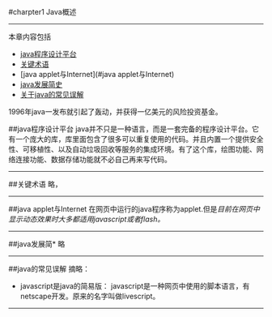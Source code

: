 #charpter1 Java概述   

---
本章内容包括  

- [java程序设计平台](#java平台)  
- [关键术语](#关键术语)  
- [java applet与Internet](#java applet与Internet)  
- [java发展简史](java发展简史)  
- [关于java的常见误解](#关于java的常见误解)  

1996年java一发布就引起了轰动，并获得一亿美元的风险投资基金。  

<a name="java平台"></a>
##java程序设计平台
java并不只是一种语言，而是一套完备的程序设计平台。它有一个庞大的库，库里面包含了很多可以重复使用的代码。并且内置一个提供安全性、可移植性、以及自动垃圾回收等服务的集成环境。有了这个库，绘图功能、网络连接功能、数据存储功能就不必自己再来写代码。

---
<a name="关键术语"></a>
##关键术语
略，

---
<a name="java applet与Internet"></a>
##java applet与Internet
在网页中运行的java程序称为applet.但是*目前在网页中显示动态效果时大多都适用javascript或者flash。*

---
<a name="java发展简史"></a> 
##java发展简*
略

---
<a name="java的常见误解"></a>
##java的常见误解
摘略：
- javascript是java的简易版： javascript是一种网页中使用的脚本语言，有netscape开发。原来的名字叫做livescript。

---




